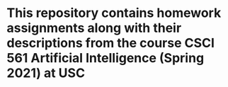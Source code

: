 # This repository contains homework assignments along with their descriptions from the course CSCI 561 Artificial Intelligence (Spring 2021) at USC

